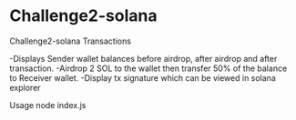 # Challenge2-solana
Challenge2-solana Transactions

-Displays Sender wallet balances before airdrop, after airdrop and after transaction.
-Airdrop 2 SOL to the wallet then transfer 50% of the balance to Receiver wallet.
-Display tx signature which can be viewed in solana explorer

Usage
node index.js
